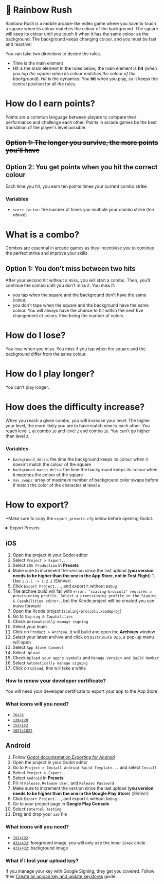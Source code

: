 # 🌈 Rainbow Rush

Rainbow Rush is a mobile arcade-like video game where you have to touch a square when its colour matches the colour of the background.
The square will keep its colour until you touch it when it has the same colour as the background.
The background keeps changing colour, and you must be fast and reactive!

You can take two directions to decide the rules.
  - Time is the main element
  - Hit is the main element
In the rules below, the main element is **hit** (*when you tap the square when its colour matches the colour of the background*). *Hit* is the dynamics. You **hit** when you play, so it keeps the central position for all the rules.

# How do I earn points?
Points are a common language between players to compare their performance and challenge each other. Points in arcade games be the best translation of the player's level possible.

## ~~Option 1: The longer you survive, the more points you'll have~~
## Option 2: You get points when you hit the correct colour
Each time you hit, you earn ten points times your current combo strike.

### Variables
- `score_factor`: the number of times you multiple your combo strike (*ten above*)

# What is a combo?
Combos are essential in arcade games as they incentivise you to continue the perfect strike and improve your skills.

## Option 1: You don't miss between two hits
After your second hit without a miss, you will start a combo. Then, you'll continue the combo until you don't miss it.
You miss if:
  - you tap when the square and the background don't have the same colour,
  - you don't tape when the square and the background have the same colour.
You will always have the chance to hit within the next five changement of colors. Five being the number of colors.

# How do I lose?
You lose when you miss.
You miss if you tap when the square and the background differ from the same colour.

# How do I play longer?
You can't play longer.

# How does the difficulty increase?
When you reach a given combo, you will increase your level.
The higher your level, the more likely you are to have match new to each other.
You reach level `1` at combo `10` and level `2` and combo `20`. You can't go higher than level `2`.

### Variables
- `background_delta`: the time the background keeps its colour when it doesn't match the colour of the square
- `background_match_delta`: the time the background keeps its colour when it matches the colour of the square
- `max_swaps`: array of maximum number of background color swaps before if match the color of the character at level `n`

# How to export?
*Make sure to copy the `export_presets.cfg` below before opening Godot.
<details>
  <summary>Export Presets</summary>

  ```
[preset.0]

name="iOS Development"
platform="iOS"
runnable=true
dedicated_server=false
custom_features=""
export_filter="all_resources"
include_filter=""
exclude_filter=""
export_path="../exports/ios/scaling-broccoli.ipa"
encryption_include_filters=""
encryption_exclude_filters=""
encrypt_pck=false
encrypt_directory=false
script_encryption_key=""

[preset.0.options]

custom_template/debug=""
custom_template/release=""
architectures/arm64=true
application/app_store_team_id="376E7RMFX3"
application/provisioning_profile_uuid_debug=""
application/code_sign_identity_debug=""
application/export_method_debug=1
application/provisioning_profile_uuid_release=""
application/code_sign_identity_release=""
application/export_method_release=0
application/targeted_device_family=2
application/bundle_identifier="com.kida.matchymatchysamesame"
application/signature=""
application/short_version="1.0"
application/version="1.0"
application/icon_interpolation=4
application/launch_screens_interpolation=4
capabilities/access_wifi=true
capabilities/push_notifications=false
user_data/accessible_from_files_app=false
user_data/accessible_from_itunes_sharing=false
privacy/camera_usage_description=""
privacy/camera_usage_description_localized={}
privacy/microphone_usage_description=""
privacy/microphone_usage_description_localized={}
privacy/photolibrary_usage_description=""
privacy/photolibrary_usage_description_localized={}
icons/iphone_120x120="res://../arts/game-icon/GameIcon-120.png"
icons/iphone_180x180=""
icons/ipad_76x76="res://../arts/game-icon/GameIcon-76.png"
icons/ipad_152x152="res://../arts/game-icon/GameIcon-152.png"
icons/ipad_167x167=""
icons/app_store_1024x1024="res://../arts/game-icon/GameIcon-1024.png"
icons/spotlight_40x40=""
icons/spotlight_80x80=""
icons/settings_58x58=""
icons/settings_87x87=""
icons/notification_40x40=""
icons/notification_60x60=""
storyboard/use_launch_screen_storyboard=false
storyboard/image_scale_mode=0
storyboard/custom_image@2x=""
storyboard/custom_image@3x=""
storyboard/use_custom_bg_color=false
storyboard/custom_bg_color=Color(0, 0, 0, 1)
landscape_launch_screens/iphone_2436x1125=""
landscape_launch_screens/iphone_2208x1242=""
landscape_launch_screens/ipad_1024x768=""
landscape_launch_screens/ipad_2048x1536=""
portrait_launch_screens/iphone_640x960=""
portrait_launch_screens/iphone_640x1136=""
portrait_launch_screens/iphone_750x1334=""
portrait_launch_screens/iphone_1125x2436=""
portrait_launch_screens/ipad_768x1024=""
portrait_launch_screens/ipad_1536x2048=""
portrait_launch_screens/iphone_1242x2208=""

[preset.1]

name="iOS Production"
platform="iOS"
runnable=false
dedicated_server=false
custom_features=""
export_filter="all_resources"
include_filter=""
exclude_filter=""
export_path="../exports/ios/scaling-broccoli.ipa"
encryption_include_filters=""
encryption_exclude_filters=""
encrypt_pck=false
encrypt_directory=false
script_encryption_key=""

[preset.1.options]

custom_template/debug=""
custom_template/release=""
architectures/arm64=true
application/app_store_team_id="376E7RMFX3"
application/provisioning_profile_uuid_debug=""
application/code_sign_identity_debug="Apple Development"
application/export_method_debug=0
application/provisioning_profile_uuid_release=""
application/code_sign_identity_release="Apple Development"
application/export_method_release=0
application/targeted_device_family=2
application/bundle_identifier="com.kida.matchymatchysamesame"
application/signature=""
application/short_version="1.2"
application/version="1.2"
application/icon_interpolation=4
application/launch_screens_interpolation=4
capabilities/access_wifi=true
capabilities/push_notifications=false
user_data/accessible_from_files_app=false
user_data/accessible_from_itunes_sharing=false
privacy/camera_usage_description=""
privacy/camera_usage_description_localized={}
privacy/microphone_usage_description=""
privacy/microphone_usage_description_localized={}
privacy/photolibrary_usage_description=""
privacy/photolibrary_usage_description_localized={}
icons/iphone_120x120="res://../arts/game-icon/GameIcon-120.png"
icons/iphone_180x180=""
icons/ipad_76x76="res://../arts/game-icon/GameIcon-76.png"
icons/ipad_152x152="res://../arts/game-icon/GameIcon-152.png"
icons/ipad_167x167=""
icons/app_store_1024x1024="res://../arts/game-icon/GameIcon-1024.png"
icons/spotlight_40x40=""
icons/spotlight_80x80=""
icons/settings_58x58=""
icons/settings_87x87=""
icons/notification_40x40=""
icons/notification_60x60=""
storyboard/use_launch_screen_storyboard=false
storyboard/image_scale_mode=0
storyboard/custom_image@2x=""
storyboard/custom_image@3x=""
storyboard/use_custom_bg_color=false
storyboard/custom_bg_color=Color(0, 0, 0, 1)
landscape_launch_screens/iphone_2436x1125=""
landscape_launch_screens/iphone_2208x1242=""
landscape_launch_screens/ipad_1024x768=""
landscape_launch_screens/ipad_2048x1536=""
portrait_launch_screens/iphone_640x960=""
portrait_launch_screens/iphone_640x1136=""
portrait_launch_screens/iphone_750x1334=""
portrait_launch_screens/iphone_1125x2436=""
portrait_launch_screens/ipad_768x1024=""
portrait_launch_screens/ipad_1536x2048=""
portrait_launch_screens/iphone_1242x2208=""

[preset.2]

name="Android"
platform="Android"
runnable=true
dedicated_server=false
custom_features=""
export_filter="all_resources"
include_filter=""
exclude_filter=""
export_path="../exports/android/scaling-broccoli.aab"
encryption_include_filters=""
encryption_exclude_filters=""
encrypt_pck=false
encrypt_directory=false
script_encryption_key=""

[preset.2.options]

custom_template/debug=""
custom_template/release=""
gradle_build/use_gradle_build=true
gradle_build/export_format=1
gradle_build/min_sdk=""
gradle_build/target_sdk=""
architectures/armeabi-v7a=true
architectures/arm64-v8a=true
architectures/x86=false
architectures/x86_64=false
keystore/debug=""
keystore/debug_user=""
keystore/debug_password=""
keystore/release="RELEASE PATH"
keystore/release_user="RELEASE ALIAS"
keystore/release_password="RELEASE PASSWORD"
version/code=1
version/name="1.2"
package/unique_name="org.godotengine.gamejammerge"
package/name="Rainbow Rush"
package/signed=true
package/app_category=2
package/retain_data_on_uninstall=false
package/exclude_from_recents=false
launcher_icons/main_192x192="res://../arts/game-icon/GameIcon-192.png"
launcher_icons/adaptive_foreground_432x432="res://../arts/game-icon/GameIconForeground-432.png"
launcher_icons/adaptive_background_432x432="res://../arts/game-icon/GameIconBackground-432.png"
graphics/opengl_debug=false
xr_features/xr_mode=0
xr_features/hand_tracking=0
xr_features/hand_tracking_frequency=0
xr_features/passthrough=0
screen/immersive_mode=true
screen/support_small=true
screen/support_normal=true
screen/support_large=true
screen/support_xlarge=true
user_data_backup/allow=false
command_line/extra_args=""
apk_expansion/enable=false
apk_expansion/SALT=""
apk_expansion/public_key=""
permissions/custom_permissions=PackedStringArray()
permissions/access_checkin_properties=false
permissions/access_coarse_location=false
permissions/access_fine_location=false
permissions/access_location_extra_commands=false
permissions/access_mock_location=false
permissions/access_network_state=false
permissions/access_surface_flinger=false
permissions/access_wifi_state=false
permissions/account_manager=false
permissions/add_voicemail=false
permissions/authenticate_accounts=false
permissions/battery_stats=false
permissions/bind_accessibility_service=false
permissions/bind_appwidget=false
permissions/bind_device_admin=false
permissions/bind_input_method=false
permissions/bind_nfc_service=false
permissions/bind_notification_listener_service=false
permissions/bind_print_service=false
permissions/bind_remoteviews=false
permissions/bind_text_service=false
permissions/bind_vpn_service=false
permissions/bind_wallpaper=false
permissions/bluetooth=false
permissions/bluetooth_admin=false
permissions/bluetooth_privileged=false
permissions/brick=false
permissions/broadcast_package_removed=false
permissions/broadcast_sms=false
permissions/broadcast_sticky=false
permissions/broadcast_wap_push=false
permissions/call_phone=false
permissions/call_privileged=false
permissions/camera=false
permissions/capture_audio_output=false
permissions/capture_secure_video_output=false
permissions/capture_video_output=false
permissions/change_component_enabled_state=false
permissions/change_configuration=false
permissions/change_network_state=false
permissions/change_wifi_multicast_state=false
permissions/change_wifi_state=false
permissions/clear_app_cache=false
permissions/clear_app_user_data=false
permissions/control_location_updates=false
permissions/delete_cache_files=false
permissions/delete_packages=false
permissions/device_power=false
permissions/diagnostic=false
permissions/disable_keyguard=false
permissions/dump=false
permissions/expand_status_bar=false
permissions/factory_test=false
permissions/flashlight=false
permissions/force_back=false
permissions/get_accounts=false
permissions/get_package_size=false
permissions/get_tasks=false
permissions/get_top_activity_info=false
permissions/global_search=false
permissions/hardware_test=false
permissions/inject_events=false
permissions/install_location_provider=false
permissions/install_packages=false
permissions/install_shortcut=false
permissions/internal_system_window=false
permissions/internet=true
permissions/kill_background_processes=false
permissions/location_hardware=false
permissions/manage_accounts=false
permissions/manage_app_tokens=false
permissions/manage_documents=false
permissions/manage_external_storage=false
permissions/master_clear=false
permissions/media_content_control=false
permissions/modify_audio_settings=false
permissions/modify_phone_state=false
permissions/mount_format_filesystems=false
permissions/mount_unmount_filesystems=false
permissions/nfc=false
permissions/persistent_activity=false
permissions/process_outgoing_calls=false
permissions/read_calendar=false
permissions/read_call_log=false
permissions/read_contacts=false
permissions/read_external_storage=false
permissions/read_frame_buffer=false
permissions/read_history_bookmarks=false
permissions/read_input_state=false
permissions/read_logs=false
permissions/read_phone_state=false
permissions/read_profile=false
permissions/read_sms=false
permissions/read_social_stream=false
permissions/read_sync_settings=false
permissions/read_sync_stats=false
permissions/read_user_dictionary=false
permissions/reboot=false
permissions/receive_boot_completed=false
permissions/receive_mms=false
permissions/receive_sms=false
permissions/receive_wap_push=false
permissions/record_audio=false
permissions/reorder_tasks=false
permissions/restart_packages=false
permissions/send_respond_via_message=false
permissions/send_sms=false
permissions/set_activity_watcher=false
permissions/set_alarm=false
permissions/set_always_finish=false
permissions/set_animation_scale=false
permissions/set_debug_app=false
permissions/set_orientation=false
permissions/set_pointer_speed=false
permissions/set_preferred_applications=false
permissions/set_process_limit=false
permissions/set_time=false
permissions/set_time_zone=false
permissions/set_wallpaper=false
permissions/set_wallpaper_hints=false
permissions/signal_persistent_processes=false
permissions/status_bar=false
permissions/subscribed_feeds_read=false
permissions/subscribed_feeds_write=false
permissions/system_alert_window=false
permissions/transmit_ir=false
permissions/uninstall_shortcut=false
permissions/update_device_stats=false
permissions/use_credentials=false
permissions/use_sip=false
permissions/vibrate=false
permissions/wake_lock=false
permissions/write_apn_settings=false
permissions/write_calendar=false
permissions/write_call_log=false
permissions/write_contacts=false
permissions/write_external_storage=false
permissions/write_gservices=false
permissions/write_history_bookmarks=false
permissions/write_profile=false
permissions/write_secure_settings=false
permissions/write_settings=false
permissions/write_sms=false
permissions/write_social_stream=false
permissions/write_sync_settings=false
permissions/write_user_dictionary=false
  ```
</details>

## iOS
1. Open the project in your Godot editor
  1. Select `Project > Export...`
  2. Select `iOS Production` in **Presets**
  3. Make sure to increment the version since the last upload (**you version needs to be higher than the one in the App Store, not in Test Flight**)
    1. Use `1.2.1 -> 1.2.2` (SimVer)
  3. Click `Export Project...`, and export it without `Debug`
  4. The archive build will fail with `error: "scaling-broccoli" requires a provisioning profile. Select a provisioning profile in the Signing & Capabilities editor.`, but the Xcode project will be created you can move forward
2. Open the Xcode project (`scaling-broccoli.xcodeproj`)
  1. Go to `Signing & Capabilities`
  2. Check `Automatically manage signing`
  3. Select your team
  4. Click on `Product > Archive`, it will build and open the **Archives** window
  5. Select your latest archive and click on `Distribute App`, a pop-up menu will open
  6. Select `App Store Connect`
  7. Select `Upload`
  8. Check `Upload your app's symbols` and `Manage Version and Build Number`
  9. Select `Automatically manage signing`
  10. Click on `Upload`, this will take a while
### How to renew your developer certificate?
You will need your developer certificate to export your app to the App Store.

### What icons will you need?
- [`76x76`](./arts/game-icon/GameIcon-76.png)
- [`120x120`](./arts/game-icon/GameIcon-120.png)
- [`152x152`](./arts/game-icon/GameIcon-152.png)
- [`1024x1024`](./arts/game-icon/GameIcon-1024.png)

## Android
1. Follow [Godot documentation *Exporting for Android*](https://docs.godotengine.org/en/stable/tutorials/export/exporting_for_android.html)
2. Open the project in your Godot editor
  1. Go to `Project > Install Android Build Template...` and select `Install`
  1. Select `Project > Export...`
  2. Select `Android` in **Presets**
  3. Fill in `Release`, `Release User`, and `Release Password`
  4. Make sure to increment the version since the last upload (**you version needs to be higher than the one in the Google Play Store**) (*SimVer*)
  5. Click `Export Project...`, and export it without `Debug`
3. Go to your project page in **Google Play Console**
  1. Select `Internal Testing`
  2. Drag and drop your `aab` file

### What icons will you need?

- [`192x192`](./arts/game-icon/GameIcon-192.png)
- [`432x432`](./arts/game-icon/GameIconForeground-432.png): foreground image, you will only use the inner `264px` circle
- [`432x432`](./arts/game-icon/GameIconBackground-432.png): background image

### What if I lost your upload key?
If you manage your key with Google Signing, they get you covered. Follow their [Create an upload key and update keystores](https://support.google.com/googleplay/android-developer/answer/9842756) guide.